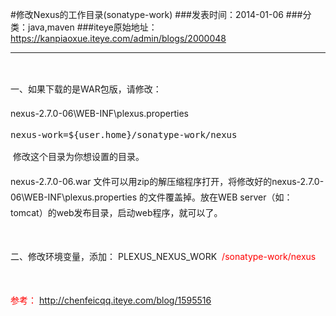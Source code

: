 #修改Nexus的工作目录(sonatype-work)
###发表时间：2014-01-06
###分类：java,maven
###iteye原始地址：<a href="https://kanpiaoxue.iteye.com/admin/blogs/2000048" target="_blank">https://kanpiaoxue.iteye.com/admin/blogs/2000048</a>

---

<div class="iteye-blog-content-contain" style="font-size: 14px;"> 
 <p>&nbsp;</p> 
 <p><span style="line-height: 25.1875px;">一、如果下载的是WAR包版，请修改：</span></p> 
 <p><span style="line-height: 25.1875px;">nexus-2.7.0-06\WEB-INF\plexus.properties</span></p> 
 <pre name="code" class="java">nexus-work=${user.home}/sonatype-work/nexus</pre> 
 <p><span style="line-height: 25.1875px;">&nbsp;修改这个目录为你想设置的目录。</span></p> 
 <p><span style="line-height: 25.1875px;">nexus-2.7.0-06.war 文件可以用zip的解压缩程序打开，将修改好的</span><span style="line-height: 25.1875px;">nexus-2.7.0-06\WEB-INF\plexus.properties 的文件覆盖掉。放在WEB server（如：tomcat）的web发布目录，启动web程序，就可以了。</span></p> 
 <p>&nbsp;</p> 
 <p><span style="line-height: 25.1875px;">二、修改环境变量，添加：&nbsp;</span><span style="line-height: 25.1875px;">PLEXUS_NEXUS_WORK &nbsp;</span><span style="color: #ff0000; line-height: 25.1875px;">/sonatype-work/nexus</span></p> 
 <p>&nbsp;</p> 
 <p><span style="color: #ff0000; line-height: 25.1875px;">参考：&nbsp;</span><a style="line-height: 1.5;" href="http://chenfeicqq.iteye.com/blog/1595516">http://chenfeicqq.iteye.com/blog/1595516</a></p> 
</div>